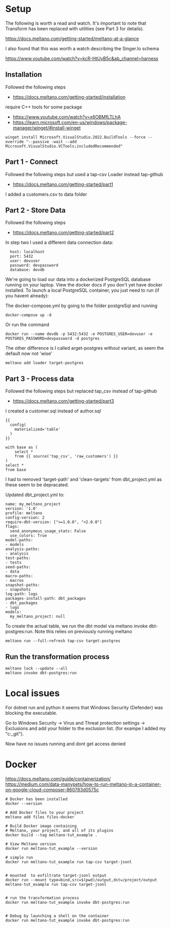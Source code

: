 
# Setup 

The following is worth a read and watch. It's important to note that Transform has been replaced with utilities (see Part 3 for details).

https://docs.meltano.com/getting-started/meltano-at-a-glance

I also found that this was worth a watch describing the Singer.Io schema

https://www.youtube.com/watch?v=kcR-HtUvB5c&ab_channel=harness

## Installation 

Followed the following steps 
- https://docs.meltano.com/getting-started/installation


require C++ tools for some package

- https://www.youtube.com/watch?v=x6OBMfLTLhA
- https://learn.microsoft.com/en-us/windows/package-manager/winget/#install-winget


```
winget install Microsoft.VisualStudio.2022.BuildTools --force --override "--passive -wait --add Microsoft.VisualStudio.VCTools;includedRecommended"
```

## Part 1 - Connect

Followed the following steps but used a tap-csv Loader instead tap-github
- https://docs.meltano.com/getting-started/part1

I added a customers.csv to data folder


## Part 2 - Store Data

Followed the following steps
- https://docs.meltano.com/getting-started/part2

In step two I used a different data connection data:

      host: localhost
      port: 5432
      user: devuser
      password: devpassword
      database: devdb


We're going to load our data into a dockerized PostgreSQL database running on your laptop. View the docker docs if you don't yet have docker installed. To launch a local PostgreSQL container, you just need to run (if you havent already):


The docker-compose.yml by going to the folder postgreSql and running
```
docker-compose up -d
```

Or run the command

```
docker run --name devdb -p 5432:5432 -e POSTGRES_USER=devuser -e POSTGRES_PASSWORD=devpassword -d postgres
```

The other difference is I called arget-postgres without variant, as seem the default now not 'wise'

```
meltano add loader target-postgres
```

## Part 3 - Process data

Followed the following steps but replaced tap_csv instead of tap-github
- https://docs.meltano.com/getting-started/part3

I created a customer.sql instead of author.sql
```
{{
  config(
    materialized='table'
  )
}}

with base as (
    select *
    from {{ source('tap_csv', 'raw_customers') }}
)
select *
from base
```

I had to removed 'target-path' and 'clean-targets' from dbt_project.yml as these seem to be depracated.

Updated dbt_project.yml to:

```
name: my_meltano_project
version: '1.0'
profile: meltano
config-version: 2
require-dbt-version: [">=1.0.0", "<2.0.0"]
flags:
  send_anonymous_usage_stats: False
  use_colors: True
model-paths:
- models
analysis-paths:
- analysis
test-paths:
- tests
seed-paths:
- data
macro-paths:
- macros
snapshot-paths:
- snapshots
log-path: logs
packages-install-path: dbt_packages
- dbt_packages
- logs
models:
  my_meltano_project: null

```

To create the actual table, we run the dbt model via meltano invoke dbt-postgres:run. Note this relies on previously running meltano

```
meltano run --full-refresh tap-csv target-postgres
```

## Run the transformation process


```
meltano lock --update --all
meltano invoke dbt-postgres:run
```


# Local issues

For dotnet run and python it seems that Windows Security (Defender) was blocking the executable.

Go to Windows Security -> Virus and Threat protection settings -> Exclusions and add your folder to the exclusion list. (for exampe I added my "c:\_git").

Now have no issues running and dont get access denied


# Docker

https://docs.meltano.com/guide/containerization/
https://medium.com/data-manypets/how-to-run-meltano-in-a-container-on-google-cloud-composer-860783d0575c

```
# Docker has been installed
docker --version

# Add Docker files to your project
meltano add files files-docker

# Build Docker image containing
# Meltano, your project, and all of its plugins
docker build --tag meltano-tut_example .
```

```
# View Meltano version
docker run meltano-tut_example --version

# simple run
docker run meltano-tut_example run tap-csv target-jsonl


# mounted  to exfiltrate target-jsonl output
docker run --mount type=bind,src=$(pwd)/output,dst=/project/output meltano-tut_example run tap-csv target-jsonl


# run the transformation process
docker run meltano-tut_example invoke dbt-postgres:run


# Debug by launching a shell on the container
docker run meltano-tut_example invoke dbt-postgres:run 



```